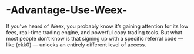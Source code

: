 # -Advantage-Use-Weex-
If you’ve heard of Weex, you probably know it’s gaining attention for its low fees, real-time trading engine, and powerful copy trading tools. But what most people don’t know is that signing up with a specific referral code — like (ckk0) — unlocks an entirely different level of access.
